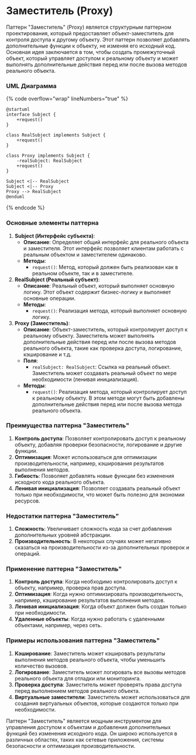 # Заместитель (Proxy)

Паттерн "Заместитель" (Proxy) является структурным паттерном проектирования, который предоставляет объект-заместитель для контроля доступа к другому объекту. Этот паттерн позволяет добавлять дополнительные функции к объекту, не изменяя его исходный код. Основная идея заключается в том, чтобы создать промежуточный объект, который управляет доступом к реальному объекту и может выполнять дополнительные действия перед или после вызова методов реального объекта.

### **UML Диаграмма**

{% code overflow="wrap" lineNumbers="true" %}
```plant-uml
@startuml
interface Subject {
    +request()
}

class RealSubject implements Subject {
    +request()
}

class Proxy implements Subject {
    -realSubject: RealSubject
    +request()
}

Subject <|-- RealSubject
Subject <|-- Proxy
Proxy --> RealSubject
@enduml

```
{% endcode %}

### Основные элементы паттерна

1. **Subject (Интерфейс субъекта)**:
   * **Описание**: Определяет общий интерфейс для реального объекта и заместителя. Этот интерфейс позволяет клиентам работать с реальным объектом и заместителем одинаково.
   * **Методы**:
     * `request()`: Метод, который должен быть реализован как в реальном объекте, так и в заместителе.
2. **RealSubject (Реальный субъект)**:
   * **Описание**: Реальный объект, который выполняет основную логику. Этот объект содержит бизнес-логику и выполняет основные операции.
   * **Методы**:
     * `request()`: Реализация метода, который выполняет основную логику.
3. **Proxy (Заместитель)**:
   * **Описание**: Объект-заместитель, который контролирует доступ к реальному объекту. Заместитель может выполнять дополнительные действия перед или после вызова методов реального объекта, такие как проверка доступа, логирование, кэширование и т.д.
   * **Поля**:
     * `realSubject: RealSubject`: Ссылка на реальный объект. Заместитель может создавать реальный объект по мере необходимости (ленивая инициализация).
   * **Методы**:
     * `request()`: Реализация метода, который контролирует доступ к реальному объекту. В этом методе могут быть добавлены дополнительные действия перед или после вызова метода реального объекта.

### Преимущества паттерна "Заместитель"

1. **Контроль доступа**: Позволяет контролировать доступ к реальному объекту, добавляя проверки безопасности, логирование и другие функции.
2. **Оптимизация**: Может использоваться для оптимизации производительности, например, кэширования результатов выполнения методов.
3. **Гибкость**: Позволяет добавлять новые функции без изменения исходного кода реального объекта.
4. **Ленивая инициализация**: Позволяет создавать реальный объект только при необходимости, что может быть полезно для экономии ресурсов.

### Недостатки паттерна "Заместитель"

1. **Сложность**: Увеличивает сложность кода за счет добавления дополнительных уровней абстракции.
2. **Производительность**: В некоторых случаях может негативно сказаться на производительности из-за дополнительных проверок и операций.

### Применение паттерна "Заместитель"

1. **Контроль доступа**: Когда необходимо контролировать доступ к объекту, например, проверка прав доступа.
2. **Оптимизация**: Когда нужно оптимизировать производительность, например, кэширование результатов выполнения методов.
3. **Ленивая инициализация**: Когда объект должен быть создан только при необходимости.
4. **Удаленные объекты**: Когда нужно работать с удаленными объектами, например, через сеть.

### Примеры использования паттерна "Заместитель"

1. **Кэширование**: Заместитель может кэшировать результаты выполнения методов реального объекта, чтобы уменьшить количество вызовов.
2. **Логирование**: Заместитель может логировать все вызовы методов реального объекта для отладки или мониторинга.
3. **Проверка доступа**: Заместитель может проверять права доступа перед выполнением методов реального объекта.
4. **Виртуальные заместители**: Заместитель может использоваться для создания виртуальных объектов, которые создаются только при необходимости.

Паттерн "Заместитель" является мощным инструментом для управления доступом к объектам и добавления дополнительных функций без изменения исходного кода. Он широко используется в различных областях, таких как сетевые приложения, системы безопасности и оптимизация производительности.

